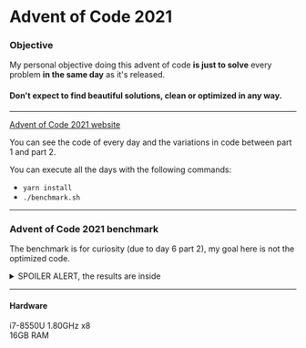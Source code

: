 # Advent of Code 2021

### Objective

My personal objective doing this advent of code **is just to solve** every problem **in the same day** as it's released.

#### Don't expect to find beautiful solutions, clean or optimized in any way.

***

[Advent of Code 2021 website](https://adventofcode.com/2021)

You can see the code of every day and the variations in code between part 1 and part 2.

You can execute all the days with the following commands:

- `yarn install`
- `./benchmark.sh`

***

### Advent of Code 2021 benchmark

The benchmark is for curiosity (due to day 6 part 2), my goal here is not the optimized code.
<details>
<summary>SPOILER ALERT, the results are inside</summary>

**Day 1:**

- Part 1: 1616 *(0.06s)*
- Part 2: 1645 *(0.05s)*

**Day 2:**

- Part 1: 1580000 *(0.05s)*
- Part 2: 1251263225 *(0.04s)*

**Day 3:**

- Part 1: 2743844 *(0.05s)*
- Part 2: 6677951 *(0.05s)*

**Day 4:**

- Part 1: 55770 *(0.07s)*
- Part 2: 2980 *(0.07s)*

**Day 5:**

- Part 1: 6267 *(0.13s)*
- Part 2: 20196 *0.22s)*

**Day 6:**

- Part 1: 372984 *(0.14s)*
- Part 2: 1681503251694 *(0.04s)*

**Day 7:**

- Part 1: 349769 *(0.08s)*
- Part 2: 99540554 *(0.06s)*
    - Time using recurrent like factorial *(1.44s)*

**Day 8:**

- Part 1: 476 *(0.03s)*
- Part 2: 1011823 *(0.08s)*

**Day 9:**

- Part 1: 478 *(0.04s)*
- Part 2: 1327014 *(0.07s)*
    - Solution with parallel basin processing almost not affect the execution time

**Day 10:**

- Part 1: 311949 *(0.06s)*
- Part 2: 3042730309 *(0.07s)*

**Day 11:**

- Part 1: 1702 *(0.08s)*
- Part 2: 251 *(0.09s)*

**Day 12:**

- Part 1: 4775 *(0.07s)*
- Part 2: 152480 *(1.87s)*

**Day 13:**

- Part 1: 661 *(0.09s)*
- Part 2: PFKLKCFP *(0.1s)*

**Day 14:**

- Part 1: 2068 *(0.08s)*
- Part 2: 2158894777814 *(0.09s)*
    - Full polymer char's array calculation *(memory heap out)*
    - Full polymer string calculation *(memory heap out)*
    - Full polymer linked list calculation *(memory heap out)*
    - Disaggregated pairs calculation **(Correct)**

**Day 15:**
> Solved with A* -> [Wikipedia](https://en.wikipedia.org/wiki/A*_search_algorithm)

- Part 1: 595 *(0.69s)*
- Part 2: 2914
  - Sorting and shifting every new iteration to visit always the less weighted *(62.00s)*
  - Some equilibrium between sorting and shifting the neighbors *(2.05s)*

</details>

***

#### Hardware

i7-8550U 1.80GHz x8   
16GB RAM
